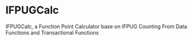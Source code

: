 # IFPUGCalc
IFPUGCalc, a Function Point Calculator base on IFPUG Counting From Data Functions and  Transactional Functions
